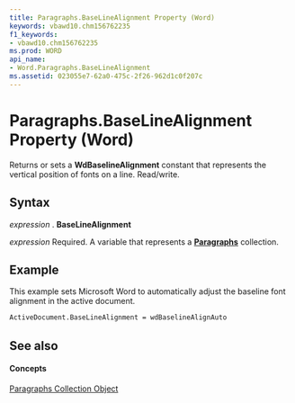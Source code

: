 ```yaml
---
title: Paragraphs.BaseLineAlignment Property (Word)
keywords: vbawd10.chm156762235
f1_keywords:
- vbawd10.chm156762235
ms.prod: WORD
api_name:
- Word.Paragraphs.BaseLineAlignment
ms.assetid: 023055e7-62a0-475c-2f26-962d1c0f207c
---
```



# Paragraphs.BaseLineAlignment Property (Word)

Returns or sets a  **WdBaselineAlignment** constant that represents the vertical position of fonts on a line. Read/write.


## Syntax

 _expression_ . **BaseLineAlignment**

 _expression_ Required. A variable that represents a **[Paragraphs](paragraphs-object-word.md)** collection.


## Example

This example sets Microsoft Word to automatically adjust the baseline font alignment in the active document.


```vb
ActiveDocument.BaseLineAlignment = wdBaselineAlignAuto
```


## See also


#### Concepts


[Paragraphs Collection Object](paragraphs-object-word.md)

